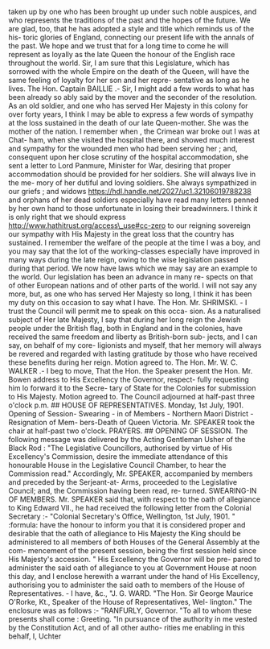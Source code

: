 taken up by one who has been brought up under such noble auspices, and who represents the traditions of the past and the hopes of the future. We are glad, too, that he has adopted a style and title which reminds us of the his- toric glories of England, connecting our present life with the annals of the past. We hope and we trust that for a long time to come he will represent as loyally as the late Queen the honour of the English race throughout the world. Sir, I am sure that this Legislature, which has sorrowed with the whole Empire on the death of the Queen, will have the same feeling of loyalty for her son and her repre- sentative as long as he lives. The Hon. Captain BAILLIE .- Sir, I might add a few words to what has been already so ably said by the mover and the seconder of the resolution. As an old soldier, and one who has served Her Majesty in this colony for over forty years, I think I may be able to express a few words of sympathy at the loss sustained in the death of our late Queen-mother. She was the mother of the nation. I remember when , the Crimean war broke out I was at Chat- ham, when she visited the hospital there, and showed much interest and sympathy for the wounded men who had been serving her ; and, consequent upon her close scrutiny of the hospital accommodation, she sent a letter to Lord Panmure, Minister for War, desiring that proper accommodation should be provided for her soldiers. She will always live in the me- mory of her dutiful and loving soldiers. She always sympathized in our griefs ; and widows https://hdl.handle.net/2027/uc1.32106019788238 and orphans of her dead soldiers especially have read many letters penned by her own hand to those unfortunate in losing their breadwinners. I think it is only right that we should express http://www.hathitrust.org/access\_use#cc-zero to our reigning sovereign our sympathy with His Majesty in the great loss that the country has sustained. I remember the welfare of the people at the time I was a boy, and you may say that the lot of the working-classes especially have improved in many ways during the late reign, owing to the wise legislation passed during that period. We now have laws which we may say are an example to the world. Our legislation has been an advance in many re- spects on that of other European nations and of other parts of the world. I will not say any more, but, as one who has served Her Majesty so long, I think it has been my duty on this occasion to say what I have. The Hon. Mr. SHRIMSKI. - I trust the Council will permit me to speak on this occa- sion. As a naturalised subject of Her late Majesty, I say that during her long reign the Jewish people under the British flag, both in England and in the colonies, have received the same freedom and liberty as British-born sub- jects, and I can say, on behalf of my core- ligionists and myself, that her memory will always be revered and regarded with lasting gratitude by those who have received these benefits during her reign. Motion agreed to. The Hon. Mr. W. C. WALKER .- I beg to move, That the Hon. the Speaker present the Hon. Mr. Bowen address to His Excellency the Governor, respect- fully requesting him lo forward it to the Secre- tary of State for the Colonies for submission to His Majesty. Motion agreed to. The Council adjourned at half-past three o'clock p.m. ## HOUSE OF REPRESENTATIVES. Monday, 1st July, 1901. Opening of Session- Swearing - in of Members - Northern Maori District - Resignation of Mem- bers-Death of Queen Victoria. Mr. SPEAKER took the chair at half-past two o'clock. PRAYERS. ## OPENING OF SESSION. The following message was delivered by the Acting Gentleman Usher of the Black Rod : "The Legislative Councillors, authorised by virtue of His Excellency's Commission, desire the immediate attendance of this honourable House in the Legislative Council Chamber, to hear the Commission read." Accordingly, Mr. SPEAKER, accompanied by members and preceded by the Serjeant-at- Arms, proceeded to the Legislative Council; and, the Commission having been read, re- turned. SWEARING-IN OF MEMBERS. Mr. SPEAKER said that, with respect to the oath of allegiance to King Edward VII., he had received the following letter from the Colonial Secretary :- "Colonial Secretary's Office, Wellington, 1st July, 1901. " :formula: have the honour to inform you that it is considered proper and desirable that the oath of allegiance to His Majesty the King should be administered to all members of both Houses of the General Assembly at the com- mencement of the present session, being the first session held since His Majesty's accession. " His Excellency the Governor will be pre- pared to administer the said oath of allegiance to you at Government House at noon this day, and I enclose herewith a warrant under the hand of His Excellency, authorising you to administer the said oath to members of the House of Representatives. - I have, &c., "J. G. WARD. "The Hon. Sir George Maurice O'Rorke, Kt., Speaker of the House of Representatives, Wel- lington." The enclosure was as follows :- "RANFURLY, Governor. "To all to whom these presents shall come : Greeting. "In pursuance of the authority in me vested by the Constitution Act, and of all other autho- rities me enabling in this behalf, I, Uchter 